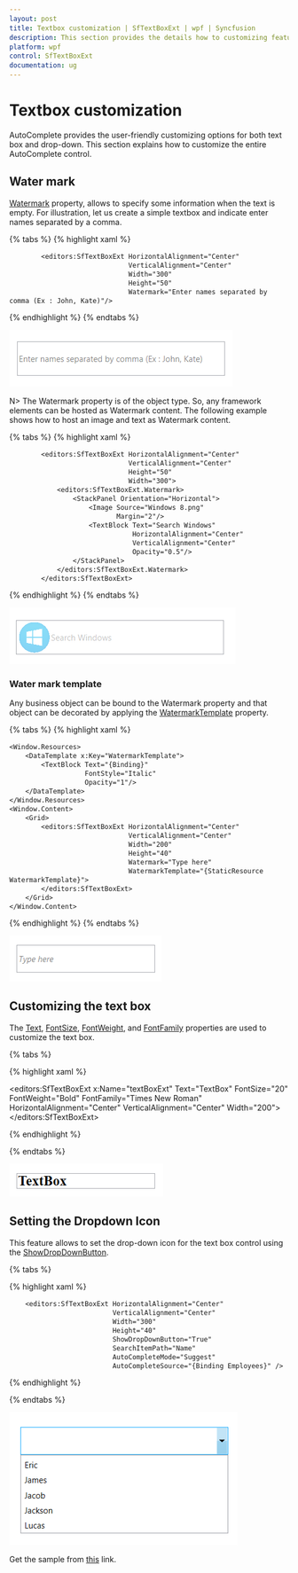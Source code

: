 ```yaml
---
layout: post
title: Textbox customization | SfTextBoxExt | wpf | Syncfusion
description: This section provides the details how to customizing features in WPF SfTextBoxExt control using following properties.
platform: wpf
control: SfTextBoxExt
documentation: ug
---
```


# Textbox customization 

AutoComplete provides the user-friendly customizing options for both text box and drop-down. This section explains how to customize the entire AutoComplete control.


## Water mark 

[Watermark](https://help.syncfusion.com/cr/cref_files/wpf/Syncfusion.SfInput.Wpf~Syncfusion.Windows.Controls.Input.SfTextBoxExt~Watermark.html) property, allows to specify some information when the text is empty. For illustration, let us create a simple textbox and indicate enter names separated by a comma.

{% tabs %}
{% highlight xaml %}

            <editors:SfTextBoxExt HorizontalAlignment="Center" 
                                  VerticalAlignment="Center" 
                                  Width="300" 
                                  Height="50"
                                  Watermark="Enter names separated by comma (Ex : John, Kate)"/>

{% endhighlight %}
{% endtabs %}

![Watermark_Text](Textbox_customization_images/Watermark.png)

N> The Watermark property is of the object type. So, any framework elements can be hosted as Watermark content. The following example shows how to host an image and text as Watermark content.

{% tabs %}
{% highlight xaml %}

            <editors:SfTextBoxExt HorizontalAlignment="Center"
                                  VerticalAlignment="Center" 
                                  Height="50"
                                  Width="300">
                <editors:SfTextBoxExt.Watermark>
                    <StackPanel Orientation="Horizontal">
                        <Image Source="Windows 8.png" 
                               Margin="2"/>
                        <TextBlock Text="Search Windows" 
                                   HorizontalAlignment="Center" 
                                   VerticalAlignment="Center" 
                                   Opacity="0.5"/>
                    </StackPanel>
                </editors:SfTextBoxExt.Watermark>
            </editors:SfTextBoxExt>

{% endhighlight %}
{% endtabs %}

![Watermark_View](Textbox_customization_images/Watermark_img.png)

### Water mark template 

Any business object can be bound to the Watermark property and that object can be decorated by applying the [WatermarkTemplate](https://help.syncfusion.com/cr/cref_files/wpf/Syncfusion.SfInput.Wpf~Syncfusion.Windows.Controls.Input.SfTextBoxExt~WatermarkTemplate.html)  property.

{% tabs %}
{% highlight xaml %}

    <Window.Resources>
        <DataTemplate x:Key="WatermarkTemplate">
            <TextBlock Text="{Binding}" 
                       FontStyle="Italic" 
                       Opacity="1"/>
        </DataTemplate>
    </Window.Resources>
    <Window.Content>
        <Grid>
            <editors:SfTextBoxExt HorizontalAlignment="Center" 
                                  VerticalAlignment="Center"
                                  Width="200"
                                  Height="40"
                                  Watermark="Type here"
                                  WatermarkTemplate="{StaticResource WatermarkTemplate}">
            </editors:SfTextBoxExt>
        </Grid>
    </Window.Content>

{% endhighlight %}
{% endtabs %}

![Watermark_View](Textbox_customization_images/WatermarkTemplate.png)


## Customizing the text box

The [Text](https://help.syncfusion.com/cr/cref_files/wpf/Syncfusion.SfInput.Wpf~Syncfusion.Windows.Controls.Input.SfTextBoxExt~IgnoreCase.html#), [FontSize](https://help.syncfusion.com/cr/cref_files/wpf/Syncfusion.SfInput.Wpf~Syncfusion.Windows.Controls.Input.SfTextBoxExt~IgnoreCase.html#), [FontWeight](https://help.syncfusion.com/cr/cref_files/wpf/Syncfusion.SfInput.Wpf~Syncfusion.Windows.Controls.Input.SfTextBoxExt~IgnoreCase.html#), and [FontFamily](https://help.syncfusion.com/cr/cref_files/wpf/Syncfusion.SfInput.Wpf~Syncfusion.Windows.Controls.Input.SfTextBoxExt~IgnoreCase.html#) properties are used to customize the text box.

{% tabs %}

{% highlight xaml %}

 <editors:SfTextBoxExt x:Name="textBoxExt" 
                              Text="TextBox"
                              FontSize="20"
                              FontWeight="Bold"
                              FontFamily="Times New Roman"
                              HorizontalAlignment="Center" 
                              VerticalAlignment="Center" 
                              Width="200">
            </editors:SfTextBoxExt>

{% endhighlight %}

{% endtabs %}

![AutoComplete Customization](Textbox_customization_images/Customization.png)



## Setting the Dropdown Icon 

This feature allows to set the drop-down icon for the text box control using the [ShowDropDownButton](https://help.syncfusion.com/cr/cref_files/wpf/Syncfusion.SfInput.Wpf~Syncfusion.Windows.Controls.Input.SfTextBoxExt~ShowDropDownButton.html).

{% tabs %}

{% highlight xaml %}

        <editors:SfTextBoxExt HorizontalAlignment="Center" 
                              VerticalAlignment="Center" 
                              Width="300"
                              Height="40"
                              ShowDropDownButton="True"
                              SearchItemPath="Name"
                              AutoCompleteMode="Suggest"
                              AutoCompleteSource="{Binding Employees}" />

{% endhighlight %}

{% endtabs %}

![DropdownIcon](Textbox_customization_images/DropDownIcon.png)


Get the sample from [this](https://www.syncfusion.com/downloads/support/directtrac/general/ze/Textbox_customization_Sample682649633) link.
